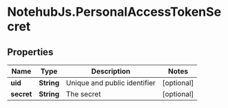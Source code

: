 # NotehubJs.PersonalAccessTokenSecret

## Properties

| Name       | Type       | Description                  | Notes      |
| ---------- | ---------- | ---------------------------- | ---------- |
| **uid**    | **String** | Unique and public identifier | [optional] |
| **secret** | **String** | The secret                   | [optional] |
